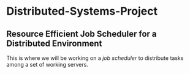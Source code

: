 # Distributed-Systems-Project
## Resource Efficient Job Scheduler for a Distributed Environment
This is where we will be working on a *job scheduler* to distribute tasks among a set of working servers. 
